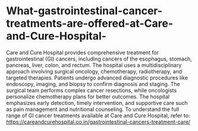 # What-gastrointestinal-cancer-treatments-are-offered-at-Care-and-Cure-Hospital-

Care and Cure Hospital provides comprehensive treatment for gastrointestinal (GI) cancers, including cancers of the esophagus, stomach, pancreas, liver, colon, and rectum. The hospital uses a multidisciplinary approach involving surgical oncology, chemotherapy, radiotherapy, and targeted therapies. Patients undergo advanced diagnostic procedures like endoscopy, imaging, and biopsy to confirm diagnosis and staging. The surgical team performs complex cancer resections, while oncologists personalize chemotherapy plans for better outcomes. The hospital emphasizes early detection, timely intervention, and supportive care such as pain management and nutritional counseling. To understand the full range of GI cancer treatments available at Care and Cure Hospital, refer to:
https://careandcurehospital.co.in/gastrointestinal-cancers-treatment-care/
